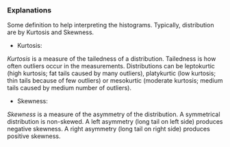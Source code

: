 ### Explanations

Some definition to help interpreting the histograms. Typically, distribution are by Kurtosis and Skewness.

-   Kurtosis:

*Kurtosis* is a measure of the tailedness of a distribution. Tailedness is how often outliers occur in the measurements. Distributions can be leptokurtic (high kurtosis; fat tails caused by many outliers), platykurtic (low kurtosis; thin tails because of few outliers) or mesokurtic (moderate kurtosis; medium tails caused by medium number of outliers).

-   Skewness:

*Skewness* is a measure of the asymmetry of the distribution. A symmetrical distribution is non-skewed. A left asymmetry (long tail on left side) produces negative skewness. A right asymmetry (long tail on right side) produces positive skewness.
